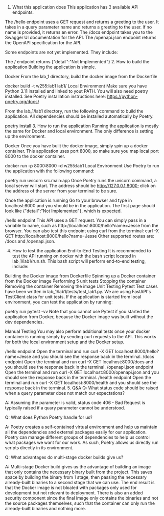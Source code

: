 1. What this application does
This application has 3 available API endpoints.

The /hello endpoint uses a GET request and returns a greeting to the user. It takes in a query parameter name and returns a greeting to the user. If no name is provided, it returns an error.
The /docs endpoint takes you to the Swagger UI documentation for the API.
The /openapi.json endpoint returns the OpenAPI specification for the API.

Some endpoints are not yet implemented. They include:

The / endpoint returns {"detail":"Not Implemented"}
2. How to build the application
Building the application is simple.

Docker
From the lab_1 directory, build the docker image from the Dockerfile

docker build -t w255:lab1 lab1/
Local Environment
Make sure you have Python 3.11 installed and linked to yout PATH. You will also need poetry installed. See Poetry installation instructions here: https://python-poetry.org/docs/

From the lab_1/lab1 directory, run the following command to build the application. All dependencies should be installed automatically by Poetry.

poetry install
3. How to run the application
Running the application is mostly the same for Docker and local environment. The only difference is setting up the environment.

Docker
Once you have built the docker image, simply spin up a docker container. This application uses port 8000, so make sure you map local port 8000 to the docker container.

docker run -p 8000:8000 -d w255:lab1
Local Environment
Use Poetry to run the application with the following command:

poetry run uvicorn src.main:app
Once Poetry runs the uvicorn command, a local server will start. The address should be http://127.0.0.1:8000; click on the address of the server from your terminal to be sure.

Once the application is running
Go to your browser and type in localhost:8000 and you should be in the application. The first page should look like {"detail":"Not Implemented"}, which is expected.

/hello endpoint
This API uses a GET request. You can simply pass in a variable to name, such as http://localhost:8000/hello?name=Jesse from the browser. You can also test this endpoint using curl from the terminal: curl -X GET http://localhost:8000/hello?name=Jesse
Other supported routes are: /docs and /openapi.json.

4. How to test the application
End-to-End Testing
It is recommended to test the API running on docker with the bash script located in lab_1/lab1/run.sh. This bash script will perform end-to-end testing, include:

Building the Docker image from Dockerfile
Spinning up a Docker container from the Docker image
Performing 5 unit tests
Stopping the container
Removing the container
Removing the image
Unit Testing
Pytest
Test cases have been written in lab_1/lab1/tests/test_lab1.py. We are using FastAPI's TestClient class for unit tests. If the application is started from local environment, you can test the application by running:

poetry run pytest -vv
Note that you cannot use Pytest if you started the application from Docker, because the Docker image was built without the dev dependencies.

Manual Testing
You may also perform additional tests once your docker container is running simply by sending curl requests to the API. This works for both the local environment setup and the Docker setup.

/hello endpoint
Open the terminal and run curl -X GET localhost:8000/hello?name=Jesse and you should see the response back in the terminal.
/docs endpoint
Open the terminal and run curl -X GET localhost:8000/docs and you should see the response back in the terminal.
/openapi.json endpoint
Open the terminal and run curl -X GET localhost:8000/openapi.json and you should see the response back in the terminal.
/health endpoint
Open the terminal and run curl -X GET localhost:8000/health and you should see the response back in the terminal.
5. Q&A
Q: What status code should be raised when a query parameter does not match our expectations?

A: Assuming the parameter is valid, status code 406 - Bad Request is typically raised if a quary parameter cannot be understood.


Q: What does Python Poetry handle for us?

A: Poetry creates a self-contained virtual environment and help us maintain all the dependencies and external packages easily for our application. Poetry can manage different groups of dependencies to help us control what packages we want for our work. As such, Poetry allows us directly run scripts directly in its environment.


Q: What advantages do multi-stage docker builds give us?

A: Multi-stage Docker build gives us the advantage of building an image that only contains the necessary binary built from the project. This saves space by building the binary from 1 stage, then passing the necessary already-built binaries to a second stage that we can use. The end result is that the Docker image is not bloated with packages only used for development but not relevant to deployment. There is also an added security component since the final image only contains the binaries and not the source packages themselves, such that the container can only run the already-built binaries and nothing more.
